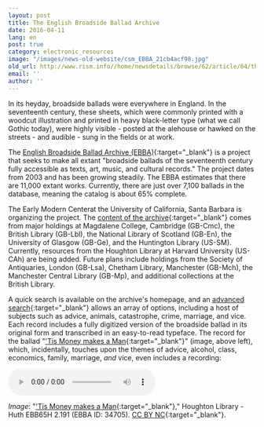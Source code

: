 ```yaml
---
layout: post
title: The English Broadside Ballad Archive
date: 2016-04-11
lang: en
post: true
category: electronic_resources
image: "/images/news-old-website/csm_EBBA_21cb4acf98.jpg"
old_url: http://www.rism.info//home/newsdetails/browse/62/article/64/the-english-broadside-ballad-archive.html
email: ''
author: ''
---
```


In its heyday, broadside ballads were everywhere in England. In the seventeenth century, these sheets, which were commonly printed with a woodcut illustration and printed in heavy black-letter type (what we call Gothic today), were highly visible - posted at the alehouse or hawked on the streets - and audible - sung in the fields or at work.

The [English Broadside Ballad Archive (EBBA)](http://ebba.english.ucsb.edu/){:target="_blank"} is a project that seeks to make all extant "broadside ballads of the seventeenth century fully accessible as texts, art, music, and cultural records." The project dates from 2003 and has been growing steadily. The EBBA estimates that there are 11,000 extant works. Currently, there are just over 7,100 ballads in the database, meaning the catalog is about 65% complete.

The Early Modern Centerat the University of California, Santa Barbara is organizing the project. The [content of the archive](http://ebba.english.ucsb.edu/page/collections){:target="_blank"} comes from major holdings at Magdalene College, Cambridge (GB-Cmc), the British Library (GB-Lbl), the National Library of Scotland (GB-En), the University of Glasgow (GB-Ge), and the Huntington Library (US-SM). Currently, resources from the Houghton Library at Harvard University (US-CAh) are being added. Future plans include holdings from the Society of Antiquaries, London (GB-Lsa), Chetham Library, Manchester (GB-Mch), the Manchester Central Library (GB-Mp), and additional collections at the British Library.

A quick search is available on the archive's homepage, and an [advanced search](http://ebba.english.ucsb.edu/search_combined/){:target="_blank"} allows an array of options, including a host of subjects such as advice, animals, catastrophe, crime, marriage, and vice. Each record includes a fully digitized version of the broadside ballad in its original form and transcribed in an easy-to-read typeface. The record for the ballad "['Tis Money makes a Man](http://ebba.english.ucsb.edu/ballad/34705/citation){:target="_blank"}" (image, above left), which, incidentally, touches upon the themes of advice, alcohol, class, economics, family, marriage, _and_ vice, even includes a recording:

<audio controls>
<source src="http://ebba.english.ucsb.edu/recordings/P4.254.mp3" type="audio/mpeg">
Your browser does not support the audio element.
</source></audio>

_Image_: "['Tis Money makes a Man](http://ebba.english.ucsb.edu/ballad/21811/citation){:target="_blank"}," Houghton Library - Huth EBB65H 2.191 (EBBA ID: 34705). [CC BY NC](http://creativecommons.org/licenses/by-nc/4.0/){:target="_blank"}.

